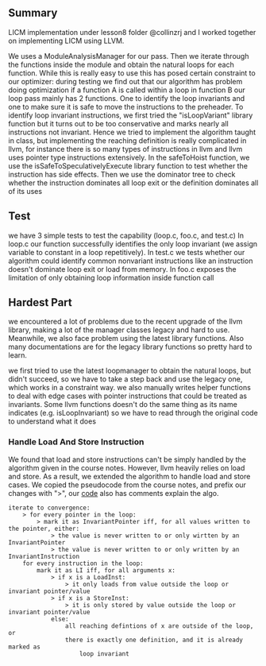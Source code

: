 ## Summary
LICM implementation under lesson8 folder
@collinzrj and I worked together on implementing LICM using LLVM.

We uses a ModuleAnalysisManager for our pass. Then we iterate through the functions inside the module and obtain the natural loops for each function. While this is really easy to use this has posed certain constraint to our optimizer: during testing we find out that our algorithm has problem doing optimization if a function A is called within a loop in function B
our loop pass mainly has 2 functions. One to identify the loop invariants and one to make sure it is safe to move the instructions to the preheader.
To identify loop invariant instructions, we first tried the "isLoopVariant" library function but it turns out to be too conservative and marks nearly all instructions not invariant. Hence we tried to implement the algorithm taught in class, but implementing the reaching definition is really complicated in llvm, for instance there is so many types of instructions in llvm and llvm uses pointer type instructions extensively.
In the safeToHoist function, we use the isSafeToSpeculativelyExecute library function to test whether the instruction has side effects. Then we use the dominator tree to check whether the instruction dominates all loop exit or the definition dominates all of its uses

## Test
we have 3 simple tests to test the capability (loop.c, foo.c, and test.c) In loop.c our function successfully identifies the only loop invariant (we assign variable to constant in a loop repetitively). In test.c we tests whether our algorithm could identify common nonvariant instructions like an instruction doesn't dominate loop exit or load from memory. In foo.c exposes the limitation of only obtaining loop information inside function call

## Hardest Part
we encountered a lot of problems due to the recent upgrade of the llvm library, making a lot of the manager classes legacy and hard to use. Meanwhile, we also face problem using the latest library functions. Also many documentations are for the legacy library functions so pretty hard to learn.

we first tried to use the latest loopmanager to obtain the natural loops, but didn't succeed, so we have to take a step back and use the legacy one, which works in a constraint way.
we also manually writes helper functions to deal with edge cases with pointer instructions that could be treated as invariants.
Some llvm functions doesn't do the same thing as its name indicates (e.g. isLoopInvariant) so we have to read through the original code to understand what it does

### Handle Load And Store Instruction
We found that load and store instructions can't be simply handled by the algorithm given in the course notes. However, llvm heavily relies on load and store. As a result, we extended the algorithm to handle load and store cases. We copied the pseudocode from the course notes, and prefix our changes with ">", our [code](link) also has comments explain the algo. 
```
iterate to convergence:
    > for every pointer in the loop:
        > mark it as InvariantPointer iff, for all values written to the pointer, either:
            > the value is never written to or only wirtten by an InvariantPointer
            > the value is never written to or only written by an InvariantInstruction
    for every instruction in the loop:
        mark it as LI iff, for all arguments x:
            > if x is a LoadInst:
                > it only loads from value outside the loop or invariant pointer/value
            > if x is a StoreInst:
                > it is only stored by value outside the loop or invariant pointer/value
            else:
                all reaching defintions of x are outside of the loop, or
                there is exactly one definition, and it is already marked as
                    loop invariant
```